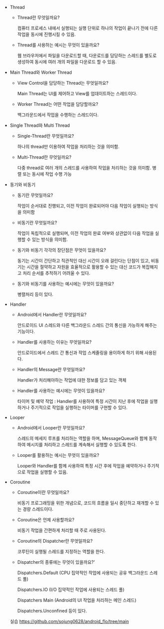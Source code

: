 - Thread
    - Thread란 무엇일까요?
        
        컴퓨터 프로세스 내에서 실행되는 실행 단위로 하나의 작업이 끝나기 전에 다른 작업을 동시에 진행시킬 수 있음.
        
    - Thread를 사용하는 예시는 무엇이 있을까요?
        
        웹 브라우저에서 파일을 다운로드할 때, 다운로드를 담당하는 스레드를 별도로 생성하여 동시에 여러 개의 파일을 다운로드 할 수 있음.
        
- Main Thread와 Worker Thread
    - View Control을 담당하는 Thread는 무엇일까요?
        
        Main Thread는 UI를 제어하고 View를 업데이트하는 스레드이다.
        
    - Worker Thread는 어떤 작업을 담당할까요?
        
        백그라운드에서 작업을 수행하는 스레드이다.
        
- Single Thread와 Multi Thread
    - Single-Thread란 무엇일까요?
        
        하나의 thread만 이용하여 작업을 처리하는 것을 의미함.
        
    - Multi-Thread란 무엇일까요?
        
        다중 thread로 여러 개의 스레드를 사용하여 작업을 처리하는 것을 의미함. 병렬 또는 동시에 작업 수행 가능
        
- 동기와 비동기
    - 동기란 무엇일까요?
        
        작업이 순서대로 진행되고, 이전 작업이 완료되어야 다음 작업이 실행되는 방식을 의미함
        
    - 비동기란 무엇일까요?
        
        작업이 독립적으로 실행되며, 이전 작업의 완료 여부와 상관없이 다음 작업을 실행할 수 있는 방식을 의미함.
        
    - 동기와 비동기 각각의 장단점은 무엇이 있을까요?
        
        동기는 시간이 간단하고 직관적인 대신 시간이 오래 걸린다는 단점이 있고, 비동기는 시간을 절약하고 자원을 효율적으로 활용할 수 있는 대신 코드가 복잡해지고 처리 순서를 추적하기 어려울 수 있다.
        
    - 동기와 비동기를 사용하는 예시에는 무엇이 있을까요?
        
        병렬처리 등이 있다.
        
- Handler
    - Android에서 Handler란 무엇일까요?
        
        안드로이드 UI 스레드와 다른 백그라운드 스레드 간의 통신을 가능하게 해주는 기능이다.
        
    - Handler를 사용하는 이유는 무엇일까요?
        
        안드로이드에서 스레드 간 통신과 작업 스케줄링을 용이하게 하기 위해 사용된다.
        
    - Handler의 Message란 무엇일까요?
        
        Handler가 처리해야하는 작업에 대한 정보를 담고 있는 객체
        
    - Handler를 사용하는 예시에는 무엇이 있을까요?
        
        타이머 및 예약 작업 : Handler를 사용하여 특정 시간이 지난 후에 작업을 실행하거나 주기적으로 작업을 실행하는 타이머를 구현할 수 있다.
        
- Looper
    - Android에서 Looper란 무엇일까요?
        
        스레드의 메세지 루프를 처리하는 역할을 하며, MessageQueue와 함께 동작하여 메시지를 처리하고 스레드를 계속해서 실행할 수 있도록 한다.
        
    - Looper를 활용하는 예시는 무엇이 있을까요?
        
        Looper와 Handler를 함께 사용하여 특정 시간 후에 작업을 예약하거나 주기적으로 작업을 실행할 수 있음.
        
- Coroutine
    - Coroutine이란 무엇일까요?
        
        비동기 프로그래밍을 위한 개념으로, 코드의 흐름을 일시 중단하고 재개할 수 있는 경량 스레드이다.
        
    - Coroutine은 언제 사용할까요?
        
        비동기 작업을 간편하게 처리할 때 주로 사용된다.
        
    - Coroutine의 Dispatcher란 무엇일까요?
        
        코루틴이 실행될 스레드를 지정하는 역할을 한다.
        
    - Dispatcher의 종류에는 무엇이 있을까요?’
        
        Dispatchers.Default (CPU 집약적인 작업에 사용되는 공유 백그라운드 스레드 풀)
        
        Dispatchers.IO (I/O 집약적인 작업에 사용되는 스레드 풀)
        
        Dispatchers Main (Android의 UI 작업을 처리하는 메인 스레드)
        
        Dispatchers.Unconfined 등이 있다.


    실습
    https://github.com/sojung0628/android_flo/tree/main